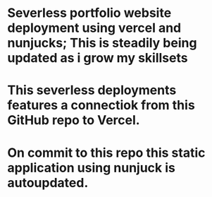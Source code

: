 # Severless portfolio website deployment using vercel and nunjucks; This is steadily being updated as i grow my skillsets

# This severless deployments features a connectiok from this GitHub repo to Vercel. 
# On commit to this repo this static application using nunjuck is autoupdated. 
